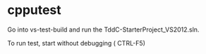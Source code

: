 # cpputest

Go into vs-test-build and run the TddC-StarterProject_VS2012.sln. 

To run test, start without debugging ( CTRL-F5)


